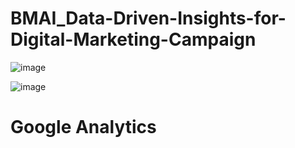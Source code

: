 # BMAI_Data-Driven-Insights-for-Digital-Marketing-Campaign

![image](https://github.com/user-attachments/assets/19caecc2-945e-4d82-bdb4-b41b0144b917)

![image](https://github.com/user-attachments/assets/a5747d9d-a970-4664-99b8-962b8d4c0555)

# Google Analytics
